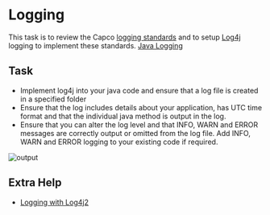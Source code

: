# Logging

This task is to review the Capco [logging standards](https://ilabs-capco.atlassian.net/wiki/spaces/BPG/pages/411566109/Microservice+Logging) and to setup [Log4j](https://logging.apache.org/log4j/) logging to implement these standards. [Java Logging](https://ilabs-capco.atlassian.net/wiki/spaces/BPG/pages/411369509/Java+Logging)

## Task

* Implement log4j into your java code and ensure that a log file is created in a specified folder
* Ensure that the log includes details about your application, has UTC time format and that the individual java method is output in the log.
* Ensure that you can alter the log level and that INFO, WARN and ERROR messages are correctly output or omitted from the log file. Add INFO, WARN and ERROR logging to your existing code if required.

![output](attachments/418807892/426803201.png?height=250)

## Extra Help

* [Logging with Log4j2](https://howtodoinjava.com/log4j2/log4j-2-xml-configuration-example/)
